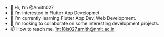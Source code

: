 - 👋 Hi, I’m @Amith027
- 👀 I’m interested in Flutter App Developmet
- 🌱 I’m currently learning Flutter App Dev, Web Development.
- 💞️ I’m looking to collaborate on some interesting development projects.
- 📫 How to reach me, 1nt18is027.amith@nmit.ac.in

<!---
Amith027/Amith027 is a ✨ special ✨ repository because its `README.md` (this file) appears on your GitHub profile.
You can click the Preview link to take a look at your changes.
--->
